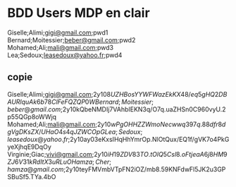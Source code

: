 # BDD Users MDP en clair

Giselle;Alimi;gigi@gmail.com;pwd1
Bernard;Moitessier;beber@gmail.com;pwd2
Mohamed;Ali;mali@gmail.com;pwd3
Lea;Sedoux;leasedoux@yahoo.fr;pwd4




## copie

Giselle;Alimi;gigi@gmail.com;$2y$10$8UZHBosYYWFWazEkKX48/eq5gHQ2DBAURlquAk6b78ClFeFQZQP0W
Bernard;Moitessier;beber@gmail.com;$2y$10$kQbeNMDIj7VAhbIEKN3q/O7q.uaZHSn0C960vyU.2p55QGp8oWWjq
Mohamed;Ali;mali@gmail.com;$2y$10$wPgOHHZZWmoNecwwq397q.88dfr8dgVgDKsZX/UHaO4s4qJZWCOpG
Lea;Sedoux;leasedoux@yahoo.fr;$2y$10$ay03eKxsIHqHhYmrOp.NlOtQux/EQ1f/gVK7o4PkGyeXjhqE9DqOy
Virginie;Giac;vivi@gmail.com;$2y$10$iH19ZDV83TO.tOlQ5Csl8.oFtjeaA6j8HM9ZJ6V31kRdItX3uRLuO
Hamza;Cher;hamza@gmail.com;$2y$10$teyFMVmbVTpFN2iOZ/mb8.59KNFdwFl5JK2u3GPSBuSf5.TYa.4bO

